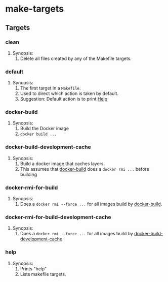 # make-targets

## Targets

### clean

1. Synopsis:
    1. Delete all files created by any of the Makefile targets.

### default

1. Synopsis:
    1. The first target in a `Makefile`.
    1. Used to direct which action is taken by default.
    1. Suggestion: Default action is to print [Help](#help)

### docker-build

1. Synopsis:
    1. Build the Docker image
    1. `docker build ...`

### docker-build-development-cache

1. Synopsis:
    1. Build a docker image that caches layers.
    1. This assumes that [docker-build](#docker-build) does a `docker rmi ...` before building

### docker-rmi-for-build

1. Synopsis:
    1. Does a `docker rmi --force ...` for all images build by [docker-build](#docker-build).

### docker-rmi-for-build-development-cache

1. Synopsis:
    1. Does a `docker rmi --force ...` for all images build by [docker-build-development-cache](#docker-build-development-cache).

### help

1. Synopsis:
    1. Prints "help"
    1. Lists makefile targets.
